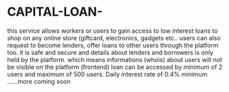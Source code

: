 # CAPITAL-LOAN-
this service allows workers or users to gain access to low interest loans to shop on any online store (giftcard, electronics, gadgets etc..
users can also request to become lenders, offer loans to other users through the platform too.
it is safe and secure and details about lenders and borrowers is only held by the platform.
which means informations (whois) about users will not be visible on the platform (frontend)
loan can be accessed by minimum of 2 users and maximum of 500 users.
Daily interest rate of 0.4% minimum ......more coming soon


